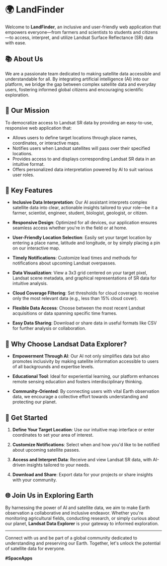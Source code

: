 # 🌍 LandFinder

Welcome to **LandFinder**, an inclusive and user-friendly web application that empowers everyone—from farmers and scientists to students and citizens—to access, interpret, and utilize Landsat Surface Reflectance (SR) data with ease.

## 📚 About Us

We are a passionate team dedicated to making satellite data accessible and understandable for all. By integrating artificial intelligence (AI) into our platform, we bridge the gap between complex satellite data and everyday users, fostering informed global citizens and encouraging scientific exploration.

## 🚀 Our Mission

To democratize access to Landsat SR data by providing an easy-to-use, responsive web application that:

- Allows users to define target locations through place names, coordinates, or interactive maps.
- Notifies users when Landsat satellites will pass over their specified locations.
- Provides access to and displays corresponding Landsat SR data in an intuitive format.
- Offers personalized data interpretation powered by AI to suit various user roles.

## 🎯 Key Features

- **Inclusive Data Interpretation**: Our AI assistant interprets complex satellite data into clear, actionable insights tailored to your role—be it a farmer, scientist, engineer, student, biologist, geologist, or citizen.

- **Responsive Design**: Optimized for all devices, our application ensures seamless access whether you're in the field or at home.

- **User-Friendly Location Selection**: Easily set your target location by entering a place name, latitude and longitude, or by simply placing a pin on our interactive map.

- **Timely Notifications**: Customize lead times and methods for notifications about upcoming Landsat overpasses.

- **Data Visualization**: View a 3x3 grid centered on your target pixel, Landsat scene metadata, and graphical representations of SR data for intuitive analysis.

- **Cloud Coverage Filtering**: Set thresholds for cloud coverage to receive only the most relevant data (e.g., less than 15% cloud cover).

- **Flexible Data Access**: Choose between the most recent Landsat acquisitions or data spanning specific time frames.

- **Easy Data Sharing**: Download or share data in useful formats like CSV for further analysis or collaboration.

## 🌟 Why Choose Landsat Data Explorer?

- **Empowerment Through AI**: Our AI not only simplifies data but also promotes inclusivity by making satellite information accessible to users of all backgrounds and expertise levels.

- **Educational Tool**: Ideal for experiential learning, our platform enhances remote sensing education and fosters interdisciplinary thinking.

- **Community-Oriented**: By connecting users with vital Earth observation data, we encourage a collective effort towards understanding and protecting our planet.

## 📲 Get Started

1. **Define Your Target Location**: Use our intuitive map interface or enter coordinates to set your area of interest.

2. **Customize Notifications**: Select when and how you'd like to be notified about upcoming satellite passes.

3. **Access and Interpret Data**: Receive and view Landsat SR data, with AI-driven insights tailored to your needs.

4. **Download and Share**: Export data for your projects or share insights with your community.

## 🌐 Join Us in Exploring Earth

By harnessing the power of AI and satellite data, we aim to make Earth observation a collaborative and inclusive endeavor. Whether you're monitoring agricultural fields, conducting research, or simply curious about our planet, **Landsat Data Explorer** is your gateway to informed exploration.

---

Connect with us and be part of a global community dedicated to understanding and preserving our Earth. Together, let's unlock the potential of satellite data for everyone.

**#SpaceApps**
